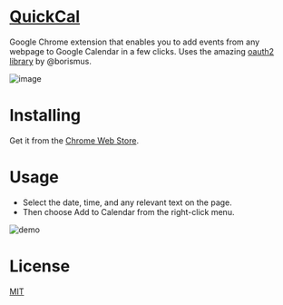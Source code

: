 [QuickCal](http://goo.gl/Xi5CPY)
========
Google Chrome extension that enables you to add events from any webpage to Google Calendar in a few clicks. Uses the amazing [oauth2 library](https://github.com/borismus/oauth2-extensions) by @borismus.

![image](https://s3.amazonaws.com/f.cl.ly/items/0s3O3k1L021X2v1h1A1K/Screen%20Shot%202014-12-19%20at%201.02.08%20AM.png)

Installing
===
Get it from the [Chrome Web Store](http://goo.gl/Xi5CPY).

Usage
===
* Select the date, time, and any relevant text on the page.
* Then choose Add to Calendar from the right-click menu.

![demo](http://zippy.gfycat.com/WeeklyDeliriousBlackmamba.gif)

License
===
[MIT](https://github.com/nishanths/QuickCal/blob/master/LICENSE)
